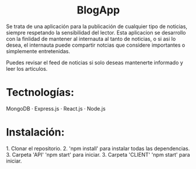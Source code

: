 <h1 align='center'>BlogApp</h1>

Se trata de una aplicación para la publicación de cualquier tipo de noticias, siempre respetando la sensibilidad del lector. 
Esta aplicacion se desarrollo con la finlidad de mantener al internauta al tanto de noticias, o si asi lo desea, el internauta puede compartir notcias que considere importantes o simplemente entretenidas. 

Puedes revisar el feed de noticias si solo deseas mantenerte informado y leer los articulos. 

<h1>Tectnologías:</h1>
 MongoDB · Express.js · React.js · Node.js

 <h1>Instalación: </h1>
1. Clonar el repositorio.
2. 'npm install' para instalar todas las dependencias.
3. Carpeta 'API' 'npm start' para iniciar.
3. Carpeta 'CLIENT' 'npm start' para iniciar.
